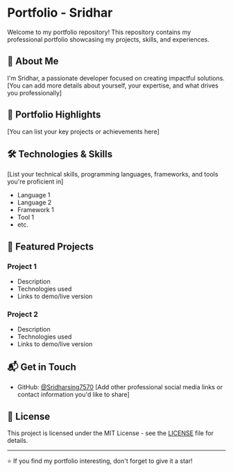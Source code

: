 # Portfolio - Sridhar

Welcome to my portfolio repository! This repository contains my professional portfolio showcasing my projects, skills, and experiences.

## 🚀 About Me

I'm Sridhar, a passionate developer focused on creating impactful solutions. [You can add more details about yourself, your expertise, and what drives you professionally]

## 📌 Portfolio Highlights

[You can list your key projects or achievements here]

## 🛠️ Technologies & Skills

[List your technical skills, programming languages, frameworks, and tools you're proficient in]

- Language 1
- Language 2
- Framework 1
- Tool 1
- etc.

## 🌟 Featured Projects

### Project 1
- Description
- Technologies used
- Links to demo/live version

### Project 2
- Description
- Technologies used
- Links to demo/live version

## 📬 Get in Touch

- GitHub: [@Sridharsing7570](https://github.com/Sridharsing7570)
[Add other professional social media links or contact information you'd like to share]

## 📄 License

This project is licensed under the MIT License - see the [LICENSE](LICENSE) file for details.

---
⭐️ If you find my portfolio interesting, don't forget to give it a star!
